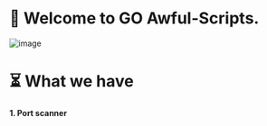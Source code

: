 # 🤠 Welcome to GO Awful-Scripts.
![image](https://user-images.githubusercontent.com/83164668/122456924-b7915d80-cfcb-11eb-9e40-59d3b4e72eea.png)

# ⏳ What we have
#### 1. Port scanner
